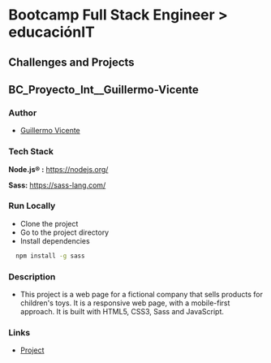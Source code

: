 # Bootcamp Full Stack Engineer > educaciónIT

## Challenges and Projects

## BC_Proyecto_Int__Guillermo-Vicente

### Author

- [Guillermo Vicente](https://github.com/gvicenteprieto)

### Tech Stack

**Node.js® :** <https://nodejs.org/>

**Sass:**      <https://sass-lang.com/>

### Run Locally

- Clone the project
- Go to the project directory
- Install dependencies

```bash
  npm install -g sass
```

### Description

- This project is a web page for a fictional company that sells products for children's toys. It is a responsive web page, with a mobile-first approach. It is built with HTML5, CSS3, Sass and JavaScript.

### Links

- [Project](https://gvicenteprieto.github.io/BC_Proyecto_Int__Guillermo-Vicente/public/index.html)
